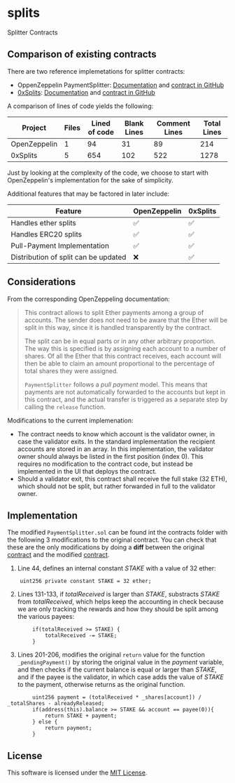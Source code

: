 # splits
Splitter Contracts

## Comparison of existing contracts

There are two reference implemetations for splitter contracts:
* OppenZeppelin PaymentSplitter: [Documentation](https://docs.openzeppelin.com/contracts/2.x/api/payment) and [contract in GitHub](https://github.com/OpenZeppelin/openzeppelin-contracts/blob/master/contracts/finance/PaymentSplitter.sol)
* [0xSplits](https://www.0xsplits.xyz/): [Documentation](https://docs.0xsplits.xyz/smartcontracts/overview) and [contract in GitHub](https://github.com/0xSplits/splits-contracts/blob/main/contracts/SplitMain.sol)

A comparison of lines of code yields the following:

| Project | Files | Lined of code | Blank Lines | Comment Lines | Total Lines |
| --- | --- | --- | --- | ---| --- |
| OpenZeppelin | 1 | 94 | 31 | 89 | 214 |
| 0xSplits | 5 | 654 | 102 | 522 | 1278 |

Just by looking at the complexity of the code, we choose to start with OpenZeppelin's implementation for the sake of simplicity.

Additional features that may be factored in later include:

| Feature | OpenZeppelin | 0xSplits |
| --- | --- | --- |
| Handles ether splits | ✅ | ✅ |
| Handles ERC20 splits | ✅ | ✅ |
| Pull-Payment Implementation | ✅ | ✅ |
| Distribution of split can be updated | ❌ | ✅ |

## Considerations

From the corresponding OpenZeppeling documentation:

> This contract allows to split Ether payments among a group of accounts. The sender does not need to be aware that the Ether will be split in this way, since it is handled transparently by the contract.
>
> The split can be in equal parts or in any other arbitrary proportion. The way this is specified is by assigning each account to a number of shares. Of all the Ether that this contract receives, each account will then be able to claim an amount proportional to the percentage of total shares they were assigned.
>
> `PaymentSplitter` follows a *pull payment* model. This means that payments are not automatically forwarded to the accounts but kept in this contract, and the actual transfer is triggered as a separate step by calling the `release` function.

Modifications to the current implemenation:

- The contract needs to know which account is the validator owner, in case the validator exits. In the standard implementation the recipient accounts are stored in an array. In this implementation, the validator owner should always be listed in the first position (index 0). This requires no modification to the contract code, but instead be implemented in the UI that deploys the contract.
- Should a validator exit, this contract shall receive the full stake (32 ETH), which should not be split, but rather forwarded in full to the validator owner.

## Implementation

The modified `PaymentSplitter.sol` can be found int the contracts folder with the following 3 modifications to the original contract. You can check that these are the only modifications by doing a **diff** between the original [contract](https://github.com/OpenZeppelin/openzeppelin-contracts/blob/master/contracts/finance/PaymentSplitter.sol) and the modified [contract](contracts/PaymentSplitter.sol).

1. Line 44, defines an internal constant *STAKE* with a value of 32 ether:

```Solidity
    uint256 private constant STAKE = 32 ether;
```

2. Lines 131-133, if *totalReceived* is larger than *STAKE*, substracts *STAKE* from *totalReceived*, which helps keep the accounting in check because we are only tracking the rewards and how they should be split among the various payees: 

```Solidity
        if(totalReceived >= STAKE) {
            totalReceived -= STAKE;
        }
```

3. Lines 201-206, modifies the original `return` value for the function `_pendingPayment()` by storing the original value in the *payment* variable, and then checks if the current balance is equal or larger than *STAKE*, and if the payee is the validator, in which case adds the value of *STAKE* to the payment, otherwise returns as the original function.

```Solidity
        uint256 payment = (totalReceived * _shares[account]) / _totalShares - alreadyReleased;
        if(address(this).balance >= STAKE && account == payee(0)){
            return STAKE + payment;
        } else {
            return payment;
        }
```

## License

This software is licensed under the [MIT License](LICENSE).
